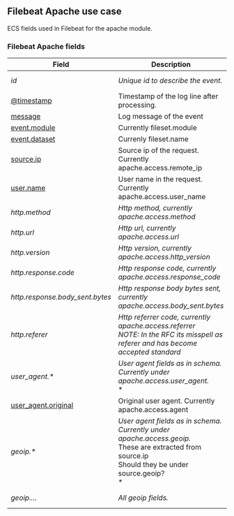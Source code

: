 ## Filebeat Apache use case

ECS fields used in Filebeat for the apache module.

### <a name="filebeat-apache-access"></a> Filebeat Apache fields


| Field  | Description  | Level  | Type  | Example  |
|---|---|---|---|---|
| <a name="id"></a>*id* | *Unique id to describe the event.* | (use case) | keyword | `8a4f500d` |
| [@timestamp](https://github.com/elastic/ecs#@timestamp)  | Timestamp of the log line after processing. | core | date | `2016-05-23T08:05:34.853Z` |
| [message](https://github.com/elastic/ecs#message)  | Log message of the event | core | text | `Hello World` |
| [event.module](https://github.com/elastic/ecs#event.module)  | Currently fileset.module | core | keyword | `apache` |
| [event.dataset](https://github.com/elastic/ecs#event.dataset)  | Currenly fileset.name | core | keyword | `access` |
| [source.ip](https://github.com/elastic/ecs#source.ip)  | Source ip of the request. Currently apache.access.remote_ip | core | ip | `192.168.1.1` |
| [user.name](https://github.com/elastic/ecs#user.name)  | User name in the request. Currently apache.access.user_name | core | keyword | `ruflin` |
| <a name="http.method"></a>*http.method* | *Http method, currently apache.access.method* | (use case) | keyword | `GET` |
| <a name="http.url"></a>*http.url* | *Http url, currently apache.access.url* | (use case) | keyword | `http://elastic.co/` |
| <a name="http.version"></a>*http.version* | *Http version, currently apache.access.http_version* | (use case) | keyword | `1.1` |
| <a name="http.response.code"></a>*http.response.code* | *Http response code, currently apache.access.response_code* | (use case) | keyword | `404` |
| <a name="http.response.body_sent.bytes"></a>*http.response.body_sent.bytes* | *Http response body bytes sent, currently apache.access.body_sent.bytes* | (use case) | long | `117` |
| <a name="http.referer"></a>*http.referer* | *Http referrer code, currently apache.access.referrer<br/>NOTE: In the RFC its misspell as referer and has become accepted standard* | (use case) | keyword | `http://elastic.co/` |
| <a name="user_agent.&ast;"></a>*user_agent.&ast;* | *User agent fields as in schema. Currently under apache.access.user_agent.*<br/>* |  |  |  |
| [user_agent.original](https://github.com/elastic/ecs#user_agent.original)  | Original user agent. Currently apache.access.agent | extended | keyword | `http://elastic.co/` |
| <a name="geoip.&ast;"></a>*geoip.&ast;* | *User agent fields as in schema. Currently under apache.access.geoip.*<br/>These are extracted from source.ip<br/>Should they be under source.geoip?<br/>* |  |  |  |
| <a name="geoip...."></a>*geoip....* | *All geoip fields.* | (use case) | keyword |  |



